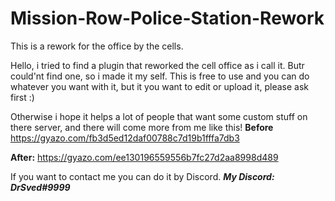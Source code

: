 # Mission-Row-Police-Station-Rework
This is a rework for the office by the cells.

Hello, i tried to find a plugin that reworked the cell office as i call it. Butr could'nt find one, so i made it my self.
This is free to use and you can do whatever you want with it, but it you want to edit or upload it, please ask first :)

Otherwise i hope it helps a lot of people that want some custom stuff on there server, and there will come more from me like this!
**Before** https://gyazo.com/fb3d5ed12daf00788c7d19b1fffa7db3

**After:** https://gyazo.com/ee130196559556b7fc27d2aa8998d489

If you want to contact me you can do it by Discord. ***My Discord: DrSved#9999***
